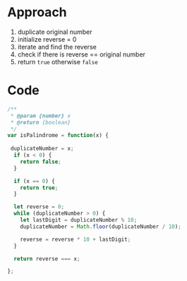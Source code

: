 

# Approach
1. duplicate original number
2. initialize reverse = 0
3. iterate and find the reverse
4. check if there is reverse == original number
5. return `true` otherwise `false`


# Code
```javascript []
/**
 * @param {number} x
 * @return {boolean}
 */
var isPalindrome = function(x) {
    
 duplicateNumber = x;
  if (x < 0) {
    return false;
  }

  if (x == 0) {
    return true;
  }

  let reverse = 0;
  while (duplicateNumber > 0) {
    let lastDigit = duplicateNumber % 10;
    duplicateNumber = Math.floor(duplicateNumber / 10);

    reverse = reverse * 10 + lastDigit;
  }

  return reverse === x;

};
```
